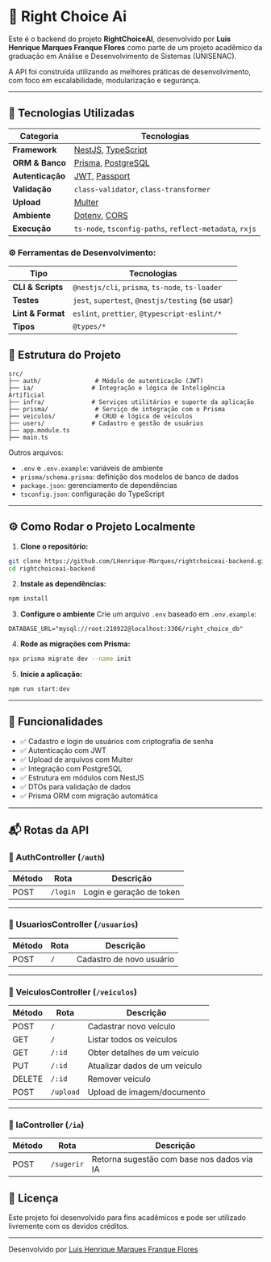 # 🚗 Right Choice Ai

Este é o backend do projeto **RightChoiceAI**, desenvolvido por **Luis Henrique Marques Franque Flores** como parte de um projeto acadêmico da graduação em Análise e Desenvolvimento de Sistemas (UNISENAC).

A API foi construída utilizando as melhores práticas de desenvolvimento, com foco em escalabilidade, modularização e segurança.

---

## 🧰 Tecnologias Utilizadas
| Categoria        | Tecnologias                                                                                |
| ---------------- | ------------------------------------------------------------------------------------------ |
| **Framework**    | [NestJS](https://nestjs.com/), [TypeScript](https://www.typescriptlang.org/)               |
| **ORM & Banco**  | [Prisma](https://www.prisma.io/), [PostgreSQL](https://www.postgresql.org/)                |
| **Autenticação** | [JWT](https://jwt.io/), [Passport](http://www.passportjs.org/)                             |
| **Validação**    | `class-validator`, `class-transformer`                                                     |
| **Upload**       | [Multer](https://github.com/expressjs/multer)                                              |
| **Ambiente**     | [Dotenv](https://www.npmjs.com/package/dotenv), [CORS](https://www.npmjs.com/package/cors) |
| **Execução**     | `ts-node`, `tsconfig-paths`, `reflect-metadata`, `rxjs`                                    |

### ⚙️ Ferramentas de Desenvolvimento:
| Tipo              | Tecnologias                                      |
| ----------------- | ------------------------------------------------ |
| **CLI & Scripts** | `@nestjs/cli`, `prisma`, `ts-node`, `ts-loader`  |
| **Testes**        | `jest`, `supertest`, `@nestjs/testing` (se usar) |
| **Lint & Format** | `eslint`, `prettier`, `@typescript-eslint/*`     |
| **Tipos**         | `@types/*`                                       |


## 📁 Estrutura do Projeto

```
src/
├── auth/               # Módulo de autenticação (JWT)
├── ia/                # Integração e lógica de Inteligência Artificial
├── infra/             # Serviços utilitários e suporte da aplicação
├── prisma/             # Serviço de integração com o Prisma
├── veiculos/           # CRUD e lógica de veículos
├── users/             # Cadastro e gestão de usuários
├── app.module.ts
├── main.ts
```

Outros arquivos:
- `.env` e `.env.example`: variáveis de ambiente
- `prisma/schema.prisma`: definição dos modelos de banco de dados
- `package.json`: gerenciamento de dependências
- `tsconfig.json`: configuração do TypeScript

---

## ⚙️ Como Rodar o Projeto Localmente

1. **Clone o repositório:**
```bash
git clone https://github.com/LHenrique-Marques/rightchoiceai-backend.git
cd rightchoiceai-backend
```

2. **Instale as dependências:**
```bash
npm install
```

3. **Configure o ambiente**
Crie um arquivo `.env` baseado em `.env.example`:

```
DATABASE_URL="mysql://root:210922@localhost:3306/right_choice_db"
```

4. **Rode as migrações com Prisma:**
```bash
npx prisma migrate dev --name init
```

5. **Inicie a aplicação:**
```bash
npm run start:dev
```

---

## 🔐 Funcionalidades

- ✅ Cadastro e login de usuários com criptografia de senha
- ✅ Autenticação com JWT
- ✅ Upload de arquivos com Multer
- ✅ Integração com PostgreSQL
- ✅ Estrutura em módulos com NestJS
- ✅ DTOs para validação de dados
- ✅ Prisma ORM com migração automática

---

## 📬 Rotas da API

### 🔐 AuthController (`/auth`)
| Método | Rota       | Descrição                 |
|--------|------------|---------------------------|
| POST   | `/login`   | Login e geração de token  |

---

### 👤 UsuariosController (`/usuarios`)
| Método | Rota       | Descrição                         |
|--------|------------|-------------------------------------|
| POST   | `/`        | Cadastro de novo usuário           |

---

### 🚗 VeiculosController (`/veiculos`)
| Método | Rota              | Descrição                         |
|--------|-------------------|-------------------------------------|
| POST   | `/`               | Cadastrar novo veículo             |
| GET    | `/`               | Listar todos os veículos           |
| GET    | `/:id`            | Obter detalhes de um veículo       |
| PUT    | `/:id`            | Atualizar dados de um veículo      |
| DELETE | `/:id`            | Remover veículo                    |
| POST   | `/upload`         | Upload de imagem/documento         |

---

### 🧠 IaController (`/ia`)
| Método | Rota         | Descrição                             |
|--------|--------------|-----------------------------------------|
| POST   | `/sugerir`   | Retorna sugestão com base nos dados via IA |


## 📄 Licença

Este projeto foi desenvolvido para fins acadêmicos e pode ser utilizado livremente com os devidos créditos.

---

Desenvolvido por [Luis Henrique Marques Franque Flores](https://www.linkedin.com/in/luis-henrique-marques-franque-flores-508ba126b/)

